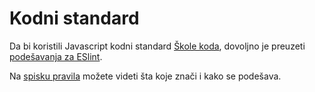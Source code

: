 # Kodni standard

Da bi koristili Javascript kodni standard [Škole koda](https://skolakoda.org/), dovoljno je preuzeti [podešavanja za ESlint](.eslintrc). 

Na [spisku pravila](https://eslint.org/docs/rules/) možete videti šta koje znači i kako se podešava.
